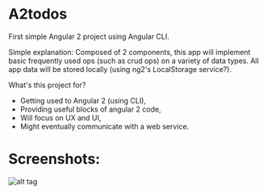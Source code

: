 # A2todos
First simple Angular 2 project using Angular CLI.

Simple explanation: Composed of 2 components, this app will implement basic frequently used ops (such as crud ops) on a variety of data types. All app data will be stored locally (using ng2's LocalStorage service?).

What's this project for?
- Getting used to Angular 2 (using CLI),
- Providing useful blocks of angular 2 code,
- Will focus on UX and UI,
- Might eventually communicate with a web service.

# Screenshots:
![alt tag](https://cloud.githubusercontent.com/assets/12183061/22178749/e571526a-e037-11e6-959d-79958d357edc.jpg)
